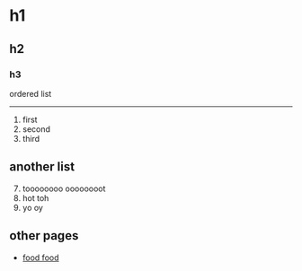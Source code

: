# h1
## h2
### h3
ordered list
***
1. first
2. second
3. third

another list
---
7. toooooooo oooooooot
4. hot toh
1. yo oy

## other pages
- [food food](https://github.com/Coreynutz/Coreynutz.github.io/foodfood)
